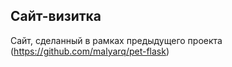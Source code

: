 ## Сайт-визитка
Сайт, сделанный в рамках предыдущего проекта (https://github.com/malyarq/pet-flask)
